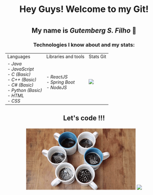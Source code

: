 # <h1 align="center">Hey Guys! Welcome to my Git!<h1>
## <p align="center">My name is <em>Gutemberg S. Filho</em> 🖖</p>
  
### <p align="center">Technologies I know about and my stats:</p>

 <table align="center">
  <tr>
    <td>Languages</td>
     <td>Libraries and tools</td>
    <td>Stats Git</td>
  </tr>
  <tr>
    <td> 
  -  <em> Java<br>
  -   JavaScript <br>
  -   C (Basic)<br>
  -   C++ (Basic) <br>
  -   C# (Basic)<br>
  -   Python (Basic)<br>
  -   HTML<br>
  -   CSS </em></td>
    <td>
  - <em> ReactJS<br>
  - Spring Boot<br>
  - NodeJS</em>
    </td>
    <td><img src = "https://github-readme-stats.vercel.app/api?username=GitBerg&hide=issues&count_private=true&show_icons=true?&theme=dracula"> </td>
  </tr>
 </table> 

##  <p align="center">Let's code !!! </p>

  <div align="center">
<img src="giphy2.gif" width=350>
<img src="giphy.gif" width=350>
  </div>
<!--
**GitBerg/GitBerg** is a ✨ _special_ ✨ repository because its `README.md` (this file) appears on your GitHub profile.

Here are some ideas to get you started:

- 🔭 I’m currently working on ...
- 🌱 I’m currently learning ...
- 👯 I’m looking to collaborate on ...
- 🤔 I’m looking for help with ...
- 💬 Ask me about ...
- 📫 How to reach me: ...
- 😄 Pronouns: ...
- ⚡ Fun fact: ...
-->
